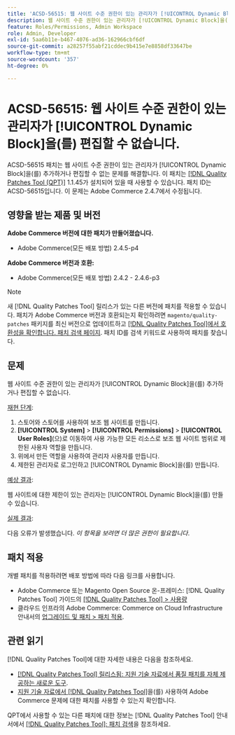 ```yaml
---
title: 'ACSD-56515: 웹 사이트 수준 권한이 있는 관리자가 [!UICONTROL Dynamic Block]을(를) 편집할 수 없음'
description: 웹 사이트 수준 권한이 있는 관리자가 [!UICONTROL Dynamic Block]을(를) 추가하거나 편집할 수 없는 Adobe Commerce 문제를 해결하려면 ACSD-56515 패치를 적용하십시오.
feature: Roles/Permissions, Admin Workspace
role: Admin, Developer
exl-id: 5aa6b11e-b467-4076-ad36-162966cbf6df
source-git-commit: a28257f55abf21cddec9b415e7e8858df33647be
workflow-type: tm+mt
source-wordcount: '357'
ht-degree: 0%

---
```


# ACSD-56515: 웹 사이트 수준 권한이 있는 관리자가 [!UICONTROL Dynamic Block]을(를) 편집할 수 없습니다.

ACSD-56515 패치는 웹 사이트 수준 권한이 있는 관리자가 [!UICONTROL Dynamic Block]을(를) 추가하거나 편집할 수 없는 문제를 해결합니다. 이 패치는 [[!DNL Quality Patches Tool (QPT)]](/help/announcements/adobe-commerce-announcements/magento-quality-patches-released-new-tool-to-self-serve-quality-patches.md) 1.1.45가 설치되어 있을 때 사용할 수 있습니다. 패치 ID는 ACSD-56515입니다. 이 문제는 Adobe Commerce 2.4.7에서 수정됩니다.

## 영향을 받는 제품 및 버전

**Adobe Commerce 버전에 대한 패치가 만들어졌습니다.**

* Adobe Commerce(모든 배포 방법) 2.4.5-p4

**Adobe Commerce 버전과 호환:**

* Adobe Commerce(모든 배포 방법) 2.4.2 - 2.4.6-p3

>[!NOTE]
>
>새 [!DNL Quality Patches Tool] 릴리스가 있는 다른 버전에 패치를 적용할 수 있습니다. 패치가 Adobe Commerce 버전과 호환되는지 확인하려면 `magento/quality-patches` 패키지를 최신 버전으로 업데이트하고 [[!DNL Quality Patches Tool]에서 호환성을 확인합니다. 패치 검색 페이지](https://experienceleague.adobe.com/tools/commerce-quality-patches/index.html?lang=ko). 패치 ID를 검색 키워드로 사용하여 패치를 찾습니다.

## 문제

웹 사이트 수준 권한이 있는 관리자가 [!UICONTROL Dynamic Block]을(를) 추가하거나 편집할 수 없습니다.

<u>재현 단계</u>:

1. 스토어와 스토어를 사용하여 보조 웹 사이트를 만듭니다.
1. **[!UICONTROL System]** > **[!UICONTROL Permissions]** > **[!UICONTROL User Roles]**(으)로 이동하여 사용 가능한 모든 리소스로 보조 웹 사이트 범위로 제한된 사용자 역할을 만듭니다.
1. 위에서 만든 역할을 사용하여 관리자 사용자를 만듭니다.
1. 제한된 관리자로 로그인하고 [!UICONTROL Dynamic Block]을(를) 만듭니다.

<u>예상 결과</u>:

웹 사이트에 대한 제한이 있는 관리자는 [!UICONTROL Dynamic Block]을(를) 만들 수 있습니다.

<u>실제 결과</u>:

다음 오류가 발생했습니다. *이 항목을 보려면 더 많은 권한이 필요합니다*.

## 패치 적용

개별 패치를 적용하려면 배포 방법에 따라 다음 링크를 사용합니다.

* Adobe Commerce 또는 Magento Open Source 온-프레미스: [!DNL Quality Patches Tool] 가이드의 [[!DNL Quality Patches Tool] > 사용량](https://experienceleague.adobe.com/docs/commerce-operations/tools/quality-patches-tool/usage.html?lang=ko)
* 클라우드 인프라의 Adobe Commerce: Commerce on Cloud Infrastructure 안내서의 [업그레이드 및 패치 > 패치 적용](https://experienceleague.adobe.com/docs/commerce-cloud-service/user-guide/develop/upgrade/apply-patches.html?lang=ko).

## 관련 읽기

[!DNL Quality Patches Tool]에 대한 자세한 내용은 다음을 참조하세요.

* [[!DNL Quality Patches Tool] 릴리스됨: 지원 기술 자료에서 품질 패치를 자체 제공하는 새로운 도구](/help/announcements/adobe-commerce-announcements/magento-quality-patches-released-new-tool-to-self-serve-quality-patches.md).
* [지원 기술 자료에서  [!DNL Quality Patches Tool]](/help/support-tools/patches-available-in-qpt-tool/check-patch-for-magento-issue-with-magento-quality-patches.md)을(를) 사용하여 Adobe Commerce 문제에 대한 패치를 사용할 수 있는지 확인합니다.

QPT에서 사용할 수 있는 다른 패치에 대한 정보는 [!DNL Quality Patches Tool] 안내서에서 [[!DNL Quality Patches Tool]: 패치 검색](https://experienceleague.adobe.com/tools/commerce-quality-patches/index.html?lang=ko)을 참조하세요.
